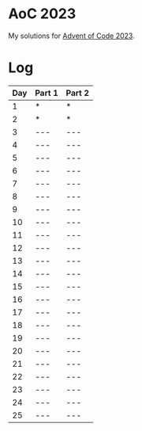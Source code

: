 # AoC 2023

My solutions for [Advent of Code 2023](https://adventofcode.com/2023).

# Log

| Day | Part 1 | Part 2 |
| --- | ------ | ------ |
| 1   | \*     | \*     |
| 2   | \*     | \*     |
| 3   | ---    | ---    |
| 4   | ---    | ---    |
| 5   | ---    | ---    |
| 6   | ---    | ---    |
| 7   | ---    | ---    |
| 8   | ---    | ---    |
| 9   | ---    | ---    |
| 10  | ---    | ---    |
| 11  | ---    | ---    |
| 12  | ---    | ---    |
| 13  | ---    | ---    |
| 14  | ---    | ---    |
| 15  | ---    | ---    |
| 16  | ---    | ---    |
| 17  | ---    | ---    |
| 18  | ---    | ---    |
| 19  | ---    | ---    |
| 20  | ---    | ---    |
| 21  | ---    | ---    |
| 22  | ---    | ---    |
| 23  | ---    | ---    |
| 24  | ---    | ---    |
| 25  | ---    | ---    |

